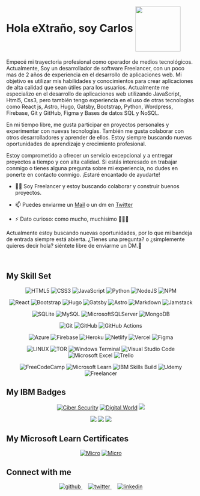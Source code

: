 # Hola eXtraño, soy Carlos <img src="https://media.giphy.com/media/WcYnTzdrjQphdu33xs/giphy.gif" width="120" style="vertical-align:middle;margin:0px 0px 0px"/>

  
Empecé mi trayectoria profesional como operador de medios tecnológicos. Actualmente, Soy un desarrollador de software Freelancer, con un poco mas de 2 años de experiencia en el desarrollo de aplicaciones web. Mi objetivo es utilizar mis habilidades y conocimientos para crear aplicaciones de alta calidad que sean útiles para los usuarios. Actualmente me especializo en el desarrollo de aplicaciones web utilizando JavaScript, Html5, Css3, pero también tengo experiencia en el uso de otras tecnologías como React js, Astro, Hugo, Gatsby, Bootstrap, Python, Wordpress, Firebase, Git y GitHub, Figma y Bases de datos SQL y NoSQL.

En mi tiempo libre, me gusta participar en proyectos personales y experimentar con nuevas tecnologías. También me gusta colaborar con otros desarrolladores y aprender de ellos. Estoy siempre buscando nuevas oportunidades de aprendizaje y crecimiento profesional.

Estoy comprometido a ofrecer un servicio excepcional y a entregar proyectos a tiempo y con alta calidad. Si estás interesado en trabajar conmigo o tienes alguna pregunta sobre mi experiencia, no dudes en ponerte en contacto conmigo. ¡Estaré encantado de ayudarte!

- 🧑‍💻 Soy Freelancer y estoy buscando colaborar y construir buenos proyectos.

- 📫 Puedes enviarme un [Mail](mailto:carlos.fajardo.dev@gmail.com) o un dm en [Twitter](https://twitter.com/__carldesigner)

- ⚡ Dato curioso: como mucho, muchisimo :pizza::hamburger::fries:

Actualmente estoy buscando nuevas oportunidades, por lo que mi bandeja de entrada siempre está abierta. ¿Tienes una pregunta? o ¿simplemente quieres decir hola? siéntete libre de enviarme un DM.🤗  
  
<br/>  

## My Skill Set  

<div align="center">  
  
  ![HTML5](https://img.shields.io/badge/html5-%23E34F26.svg?style=for-the-badge&logo=html5&logoColor=white)
  ![CSS3](https://img.shields.io/badge/css3-%231572B6.svg?style=for-the-badge&logo=css3&logoColor=white)
  ![JavaScript](https://img.shields.io/badge/javascript-%23323330.svg?style=for-the-badge&logo=javascript&logoColor=%23F7DF1E)
  ![Python](https://img.shields.io/badge/python-3670A0?style=for-the-badge&logo=python&logoColor=ffdd54)
  ![NodeJS](https://img.shields.io/badge/node.js-6DA55F?style=for-the-badge&logo=node.js&logoColor=white)
  ![NPM](https://img.shields.io/badge/NPM-%23000000.svg?style=for-the-badge&logo=npm&logoColor=white)
  
  ![React](https://img.shields.io/badge/react-%2320232a.svg?style=for-the-badge&logo=react&logoColor=%2361DAFB)
  ![Bootstrap](https://img.shields.io/badge/bootstrap-%23563D7C.svg?style=for-the-badge&logo=bootstrap&logoColor=white)
  ![Hugo](https://img.shields.io/badge/Hugo-black.svg?style=for-the-badge&logo=Hugo)
  ![Gatsby](https://img.shields.io/badge/Gatsby-%23663399.svg?style=for-the-badge&logo=gatsby&logoColor=white)
  ![Astro](https://img.shields.io/badge/Astro-000000?style=for-the-badge&logo=Astro&logoColor=white)
  ![Markdown](https://img.shields.io/badge/Markdown-000000?style=for-the-badge&logo=markdown&logoColor=white)
  ![Jamstack](https://img.shields.io/badge/Jamstack-000000?style=for-the-badge&logo=jamstack&logoColor=white)
  
  ![SQLite](https://img.shields.io/badge/sqlite-%2307405e.svg?style=for-the-badge&logo=sqlite&logoColor=white)
  ![MySQL](https://img.shields.io/badge/mysql-%2300f.svg?style=for-the-badge&logo=mysql&logoColor=white)
  ![MicrosoftSQLServer](https://img.shields.io/badge/Microsoft%20SQL%20Sever-CC2927?style=for-the-badge&logo=microsoft%20sql%20server&logoColor=white)
  ![MongoDB](https://img.shields.io/badge/MongoDB-%234ea94b.svg?style=for-the-badge&logo=mongodb&logoColor=white)
  
  ![Git](https://img.shields.io/badge/git-%23F05033.svg?style=for-the-badge&logo=git&logoColor=white)
  ![GitHub](https://img.shields.io/badge/github-%23121011.svg?style=for-the-badge&logo=github&logoColor=white)
  ![GitHub Actions](https://img.shields.io/badge/github%20actions-%232671E5.svg?style=for-the-badge&logo=githubactions&logoColor=white)
  
  ![Azure](https://img.shields.io/badge/azure-%230072C6.svg?style=for-the-badge&logo=microsoftazure&logoColor=white)
  ![Firebase](https://img.shields.io/badge/firebase-%23039BE5.svg?style=for-the-badge&logo=firebase)
  ![Heroku](https://img.shields.io/badge/heroku-%23430098.svg?style=for-the-badge&logo=heroku&logoColor=white)
  ![Netlify](https://img.shields.io/badge/netlify-%23000000.svg?style=for-the-badge&logo=netlify&logoColor=#00C7B7)
  ![Vercel](https://img.shields.io/badge/vercel-%23000000.svg?style=for-the-badge&logo=vercel&logoColor=white)
  ![Figma](https://img.shields.io/badge/figma-%23F24E1E.svg?style=for-the-badge&logo=figma&logoColor=white)
  
  ![LINUX](https://img.shields.io/badge/Linux-FCC624?style=for-the-badge&logo=linux&logoColor=black)
  ![TOR](https://img.shields.io/badge/tor-%237E4798.svg?style=for-the-badge&logo=tor-project&logoColor=white)
  ![Windows Terminal](https://img.shields.io/badge/Windows%20Terminal-%234D4D4D.svg?style=for-the-badge&logo=windows-terminal&logoColor=white)
  ![Visual Studio Code](https://img.shields.io/badge/Visual%20Studio%20Code-0078d7.svg?style=for-the-badge&logo=visual-studio-code&logoColor=white)
  ![Microsoft Excel](https://img.shields.io/badge/Microsoft_Excel-217346?style=for-the-badge&logo=microsoft-excel&logoColor=white)
  ![Trello](https://img.shields.io/badge/Trello-%23026AA7.svg?style=for-the-badge&logo=Trello&logoColor=white)
  
  ![FreeCodeCamp](https://img.shields.io/badge/Freecodecamp-%23123.svg?&style=for-the-badge&logo=freecodecamp&logoColor=green)
  ![Microsoft Learn](https://img.shields.io/badge/Microsoft_Learn-258ffa?style=for-the-badge&logo=microsoft&logoColor=white)
  ![IBM Skills Build](https://img.shields.io/badge/IBM_skillsbuild-258ffa?style=for-the-badge&logo=ibm&logoColor=white)
  ![Udemy](https://img.shields.io/badge/Udemy-A435F0?style=for-the-badge&logo=Udemy&logoColor=white)
  ![Freelancer](https://img.shields.io/badge/Freelancer-29B2FE?style=for-the-badge&logo=Freelancer&logoColor=white)
  
 
</div>

## My IBM Badges

<div align="center">
  
[![Ciber Security](https://images.credly.com/size/160x160/images/50b96632-6cbb-40b7-ac0e-b83f49ff7f94/image.png)](https://www.credly.com/badges/1ff5ae2f-f9f6-47b8-8f5e-782ebb4fb88b/public_url)
[![Digital World](https://images.credly.com/size/160x160/images/4f76c627-c180-49ae-a5a0-742885eef581/Working_in_a_Digital_World-_Professional_Skills.png)](https://www.credly.com/badges/9113b9a5-a97f-420f-ac5b-bdb05e0fc59f/public_url)
[![](https://images.credly.com/size/160x160/images/cdb54868-2b79-4f35-8051-ba46f835099f/Entrepreneurship_Marketing_Essentials_.png)](https://www.credly.com/badges/b75e6db9-a352-4330-b8f4-4b787bf7a431/public_url)
  
[![](https://images.credly.com/size/160x160/images/c6f4a830-11d9-46ba-a061-8ac2e5a099e9/Explore_Emerging_Tech.png)](https://www.credly.com/badges/18f2ea14-2238-4d4a-a7c0-17d4c6c8ab89/public_url)
[![](https://images.credly.com/size/160x160/images/3b7846e2-bdbd-4ed6-8543-182f47502190/image.png)](https://www.credly.com/badges/6ee4c4fb-0fd6-4408-ad82-8de8acdf4c54/public_url)
[![](https://images.credly.com/size/160x160/images/351a77ac-8c57-4dde-b479-6fa153ed6ce7/Customer_Engagement-_Problem_Solving_and_Process_Controls.png)](https://www.credly.com/badges/d742b5db-3f25-4a06-adaa-9ecd810ed385/public_url)
</div>

## My Microsoft Learn Certificates

<div align="center">
  
[![Micro](https://firebasestorage.googleapis.com/v0/b/imagesbank-78639.appspot.com/o/MicrosoftLearng%2FPython%20para%20principiantes.jpg?alt=media&token=20588d43-966c-49d3-905f-5297d199a52a)](https://learn.microsoft.com/es-es/training/achievements/learn.beginner-python.trophy?username=CarlosEnriqueFajardoPallares-3122)
[![Micro](https://firebasestorage.googleapis.com/v0/b/imagesbank-78639.appspot.com/o/MicrosoftLearng%2FDesarrollo%20web%20para%20principiantes.jpg?alt=media&token=27941a5b-23be-4da1-adeb-b2bd0b18af85)](https://learn.microsoft.com/es-es/training/achievements/learn.student-evangelism.web-development-101.trophy?username=CarlosEnriqueFajardoPallares-3122)
  
</div>


  
## Connect with me

<div align="center">
<a href="https://github.com/CarlDesigner" target="_blank">
<img src=https://img.shields.io/badge/github-%2324292e.svg?&style=for-the-badge&logo=github&logoColor=white alt=github style="margin-bottom: 5px;" />
</a>
 &nbsp;&nbsp;&nbsp;
<a href="https://twitter.com/__carldesigner" target="_blank">
<img src=https://img.shields.io/badge/twitter-%2300acee.svg?&style=for-the-badge&logo=twitter&logoColor=white alt=twitter style="margin-bottom: 5px;" />
</a>
 &nbsp;&nbsp;&nbsp;
<a href="https://linkedin.com/in/carlos-fajardo-dev" target="_blank">
<img src=https://img.shields.io/badge/linkedin-%231E77B5.svg?&style=for-the-badge&logo=linkedin&logoColor=white alt=linkedin style="margin-bottom: 5px;" />
</a>  
</div>


